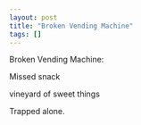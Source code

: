 ```yaml
---
layout: post
title: "Broken Vending Machine"
tags: []
---
```


Broken Vending Machine:

Missed snack

vineyard of sweet things 

Trapped alone.